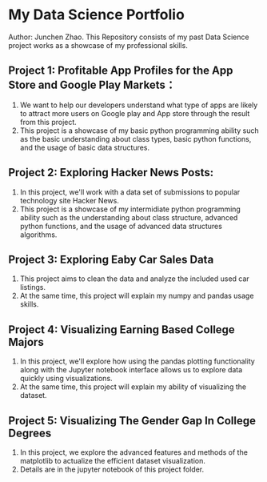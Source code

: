 # My Data Science Portfolio
Author: Junchen Zhao.
This Repository consists of my past Data Science project works as a showcase of my professional skills.

## Project 1: Profitable App Profiles for the App Store and Google Play Markets：
  1. We want to help our developers understand what type of apps are likely to attract more users on Google play and App store through the result from this project.
  2. This project is a showcase of my basic python programming ability such as the basic understanding about class types, basic python functions, and the usage of basic data structures.

## Project 2: Exploring Hacker News Posts:
  1. In this project, we'll work with a data set of submissions to popular technology site Hacker News.
  2. This project is a showcase of my intermidiate python programming ability such as the understanding about class structure, advanced python functions, and the usage of advanced data structures algorithms.

## Project 3: Exploring Eaby Car Sales Data
  1. This project aims to clean the data and analyze the included used car listings. 
  2. At the same time, this project will explain my numpy and pandas usage skills.

## Project 4: Visualizing Earning Based College Majors
  1. In this project, we'll explore how using the pandas plotting functionality along with the Jupyter notebook interface     allows us to explore data quickly using visualizations.
  2. At the same time, this project will explain my ability of visualizing the dataset.
  
## Project 5: Visualizing The Gender Gap In College Degrees
  1. In this project, we explore the advanced features and methods of the matplotlib to actualize the efficient dataset visualization.
  2. Details are in the jupyter notebook of this project folder.
